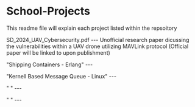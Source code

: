 # School-Projects
This readme file will explain each project listed within the repsoitory

SD_2024_UAV_Cybersecurity.pdf --- Unofficial research paper dicussing the vulnerabilities within a UAV drone utilizing MAVLink protocol (Official paper will be linked to upon publishment)

"Shipping Containers - Erlang" --- 

"Kernell Based Message Queue - Linux" ---

" " ---

" " ---
